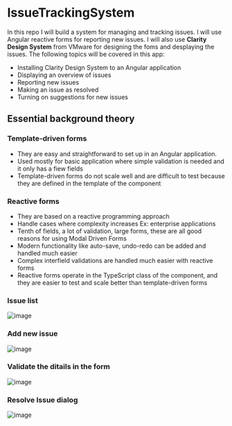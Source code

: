 # IssueTrackingSystem
In this repo I will build a system for managing and tracking issues. I will use Angular reactive forms for reporting new issues. I will also use **Clarity Design System** from VMware for designing the foms and desplaying the issues. 
The following topics will be covered in this app:
* Installing Clarity Design System to an Angular application
* Displaying an overview of issues
* Reporting new issues
* Making an issue as resolved
* Turning on suggestions for new issues

## Essential background theory
  ### Template-driven forms
   * They are easy and straightforward to set up in an Angular application. 
   * Used mostly for basic application where simple validation is needed and it only has a fiew fields
   * Template-driven forms do not scale well and are difficult to test because they are defined in the template of the component

  ### Reactive forms
  * They are based on a reactive programming approach
  * Handle cases where complexity increases Ex: enterprise applications
  * Tenth of fields, a lot of validation, large forms, these are all good reasons for using Modal Driven Forms
  * Modern functionality like auto-save, undo-redo can be added and handled much easier
  * Complex interfield validations are handled much easier with reactive forms
  * Reactive forms operate in the TypeScript class of the component, and they are easier to test and scale better than template-driven forms
  
  ### Issue list
  ![image](https://user-images.githubusercontent.com/49020518/184814246-9571d922-b572-483e-9ff1-c1278389da3b.png)
  
  ### Add new issue
  ![image](https://user-images.githubusercontent.com/49020518/185057965-ff23a2e6-f2ea-4835-832c-69745d93155f.png)

  ### Validate the ditails in the form 
  ![image](https://user-images.githubusercontent.com/49020518/187633394-47cdaaaa-1fca-40fc-aaa5-b978571875bd.png)
  
  ### Resolve Issue dialog
  ![image](https://user-images.githubusercontent.com/49020518/187656848-4e3c8c33-f039-46ba-b5d3-4e62ea0ef2df.png)


